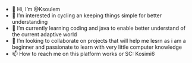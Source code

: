 - 👋 Hi, I’m @Ksoulem
- 👀 I’m interested in cycling an keeping things simple for better understanding
- 🌱 I’m currently learning coding and java to enable better understand of the current adaptive world
- 💞️ I’m looking to collaborate on projects that will help me lesrn as i am a beginner and passionate to learn with very little computer knowledge
- 📫 How to reach me on this platform works or SC: Kosimi6

<!---
Ksoulem/Ksoulem is a ✨ special ✨ repository because its `README.md` (this file) appears on your GitHub profile.
You can click the Preview link to take a look at your changes.
--->
